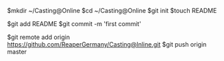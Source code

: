 $mkdir ~/Casting@Online
$cd ~/Casting@Online
$git init
$touch README

$git add README
$git commit -m 'first commit'

$git remote add origin https://github.com/ReaperGermany/Casting@Inline.git
$git push origin master
